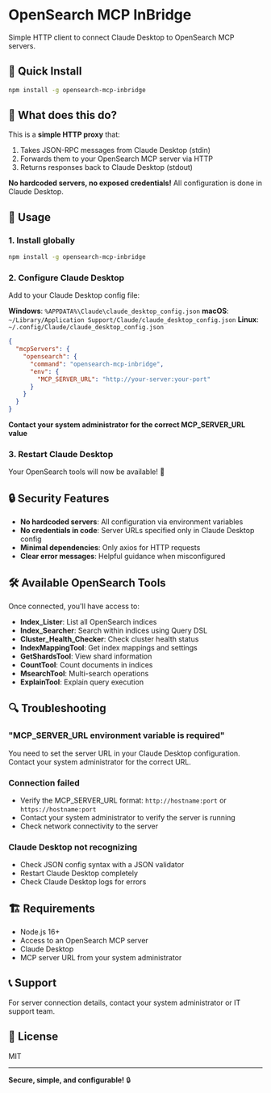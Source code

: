 # OpenSearch MCP InBridge

Simple HTTP client to connect Claude Desktop to OpenSearch MCP servers.

## 🚀 Quick Install

```bash
npm install -g opensearch-mcp-inbridge
```

## 🎯 What does this do?

This is a **simple HTTP proxy** that:
1. Takes JSON-RPC messages from Claude Desktop (stdin)
2. Forwards them to your OpenSearch MCP server via HTTP
3. Returns responses back to Claude Desktop (stdout)

**No hardcoded servers, no exposed credentials!** All configuration is done in Claude Desktop.

## 🔧 Usage

### 1. Install globally
```bash
npm install -g opensearch-mcp-inbridge
```

### 2. Configure Claude Desktop

Add to your Claude Desktop config file:

**Windows**: `%APPDATA%\Claude\claude_desktop_config.json`
**macOS**: `~/Library/Application Support/Claude/claude_desktop_config.json`
**Linux**: `~/.config/Claude/claude_desktop_config.json`

```json
{
  "mcpServers": {
    "opensearch": {
      "command": "opensearch-mcp-inbridge",
      "env": {
        "MCP_SERVER_URL": "http://your-server:your-port"
      }
    }
  }
}
```

**Contact your system administrator for the correct MCP_SERVER_URL value**

### 3. Restart Claude Desktop

Your OpenSearch tools will now be available! 🎉

## 🔒 Security Features

- **No hardcoded servers**: All configuration via environment variables
- **No credentials in code**: Server URLs specified only in Claude Desktop config
- **Minimal dependencies**: Only axios for HTTP requests
- **Clear error messages**: Helpful guidance when misconfigured

## 🛠️ Available OpenSearch Tools

Once connected, you'll have access to:

- **Index_Lister**: List all OpenSearch indices
- **Index_Searcher**: Search within indices using Query DSL
- **Cluster_Health_Checker**: Check cluster health status
- **IndexMappingTool**: Get index mappings and settings
- **GetShardsTool**: View shard information
- **CountTool**: Count documents in indices
- **MsearchTool**: Multi-search operations
- **ExplainTool**: Explain query execution

## 🔍 Troubleshooting

### "MCP_SERVER_URL environment variable is required"
You need to set the server URL in your Claude Desktop configuration. Contact your system administrator for the correct URL.

### Connection failed
- Verify the MCP_SERVER_URL format: `http://hostname:port` or `https://hostname:port`
- Contact your system administrator to verify the server is running
- Check network connectivity to the server

### Claude Desktop not recognizing
- Check JSON config syntax with a JSON validator
- Restart Claude Desktop completely
- Check Claude Desktop logs for errors

## 🏗️ Requirements

- Node.js 16+
- Access to an OpenSearch MCP server
- Claude Desktop
- MCP server URL from your system administrator

## 📞 Support

For server connection details, contact your system administrator or IT support team.

## 📝 License

MIT

---

**Secure, simple, and configurable!** 🔒